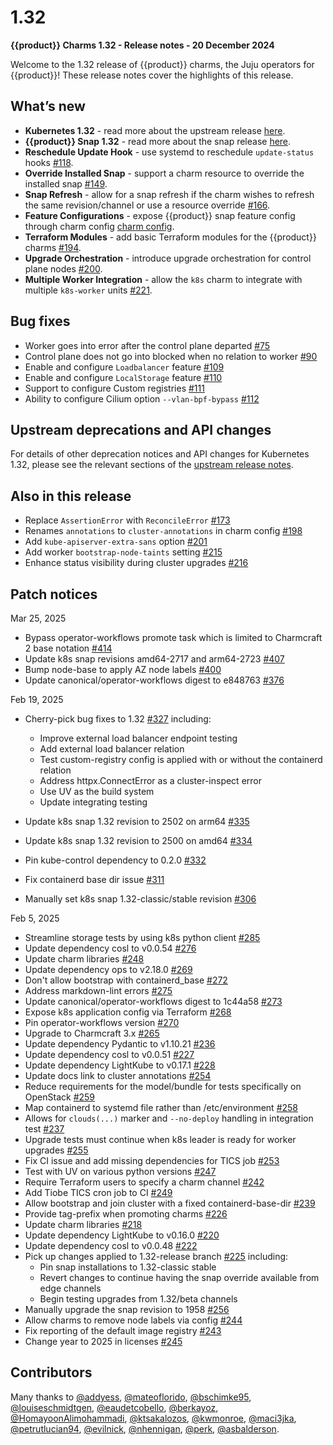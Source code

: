# 1.32

**{{product}} Charms 1.32 - Release notes - 20 December 2024**

Welcome to the 1.32 release of {{product}} charms, the Juju operators
for {{product}}! These release notes cover the highlights of this release.

## What’s new

- **Kubernetes 1.32** - read more about the upstream release
[here][upstream release].
- **{{product}} Snap 1.32** - read more about the snap release
[here][snap release page].
- **Reschedule Update Hook** - use systemd to reschedule `update-status`
hooks [#118].
- **Override Installed Snap** - support a charm resource to override the
installed snap [#149].
- **Snap Refresh** - allow for a snap refresh if the charm wishes to refresh
the same revision/channel or use a resource override [#166].
- **Feature Configurations** - expose {{product}} snap feature config through
charm config [charm config].
- **Terraform Modules** - add basic Terraform modules for the {{product}}
charms [#194].
- **Upgrade Orchestration** - introduce upgrade orchestration for control
plane nodes [#200].
- **Multiple Worker Integration** - allow the `k8s` charm to integrate with
multiple `k8s-worker` units [#221].

## Bug fixes

- Worker goes into error after the control plane departed [#75][issue #75]
- Control plane does not go into blocked when no relation to worker
[#90][issue #90]
- Enable and configure `Loadbalancer` feature [#109][issue #109]
- Enable and configure `LocalStorage` feature [#110][issue #110]
- Support to configure Custom registries [#111][issue #111]
- Ability to configure Cilium option `--vlan-bpf-bypass` [#112][issue #112]

## Upstream deprecations and API changes

For details of other deprecation notices and API changes for Kubernetes 1.32,
please see the
relevant sections of the [upstream release notes][upstream-changelog-1.32].

[upstream-changelog-1.32]: https://github.com/kubernetes/kubernetes/blob/master/CHANGELOG/CHANGELOG-1.32.md#deprecation

## Also in this release

- Replace `AssertionError` with `ReconcileError` [#173]
- Renames `annotations` to `cluster-annotations` in charm config [#198]
- Add `kube-apiserver-extra-sans` option [#201]
- Add worker `bootstrap-node-taints` setting [#215]
- Enhance status visibility during cluster upgrades [#216]

## Patch notices

Mar 25, 2025

- Bypass operator-workflows promote task which is limited to Charmcraft 2 base
notation [#414](https://github.com/canonical/k8s-operator/pull/414)
- Update k8s snap revisions amd64-2717 and arm64-2723
[#407](https://github.com/canonical/k8s-operator/pull/407)
-  Bump node-base to apply AZ node labels
[#400](https://github.com/canonical/k8s-operator/pull/400)
- Update canonical/operator-workflows digest to e848763
[#376](https://github.com/canonical/k8s-operator/pull/376)

Feb 19, 2025

- Cherry-pick bug fixes to 1.32
[#327](https://github.com/canonical/k8s-operator/pull/327) including:

    - Improve external load balancer endpoint testing
    - Add external load balancer relation
    - Test custom-registry config is applied with or without the containerd
    relation
    - Address httpx.ConnectError as a cluster-inspect error
    - Use UV as the build system
    - Update integrating testing
- Update k8s snap 1.32 revision to 2502 on arm64
[#335](https://github.com/canonical/k8s-operator/pull/335)
- Update k8s snap 1.32 revision to 2500 on amd64
[#334](https://github.com/canonical/k8s-operator/pull/334)
- Pin kube-control dependency to 0.2.0
[#332](https://github.com/canonical/k8s-operator/pull/332)
- Fix containerd base dir issue
[#311](https://github.com/canonical/k8s-operator/pull/311)
- Manually set k8s snap 1.32-classic/stable revision
[#306](https://github.com/canonical/k8s-operator/pull/306)

Feb 5, 2025

- Streamline storage tests by using k8s python client
[#285](https://github.com/canonical/k8s-operator/pull/285)
- Update dependency cosl to v0.0.54
[#276](https://github.com/canonical/k8s-operator/pull/276)
- Update charm libraries
[#248](https://github.com/canonical/k8s-operator/pull/248)
- Update dependency ops to v2.18.0
[#269](https://github.com/canonical/k8s-operator/pull/269)
- Don't allow bootstrap with containerd_base
[#272](https://github.com/canonical/k8s-operator/pull/272)
- Address markdown-lint errors
[#275](https://github.com/canonical/k8s-operator/pull/275)
- Update canonical/operator-workflows digest to 1c44a58
[#273](https://github.com/canonical/k8s-operator/pull/273)
- Expose k8s application config via Terraform
[#268](https://github.com/canonical/k8s-operator/pull/268)
- Pin operator-workflows version
[#270](https://github.com/canonical/k8s-operator/pull/270)
- Upgrade to Charmcraft 3.x
[#265](https://github.com/canonical/k8s-operator/pull/265)
- Update dependency Pydantic to v1.10.21
[#236](https://github.com/canonical/k8s-operator/pull/236)
- Update dependency cosl to v0.0.51
[#227](https://github.com/canonical/k8s-operator/pull/227)
- Update dependency LightKube to v0.17.1
[#228](https://github.com/canonical/k8s-operator/pull/228)
- Update docs link to cluster annotations
[#254](https://github.com/canonical/k8s-operator/pull/254)
- Reduce requirements for the model/bundle for tests specifically on OpenStack
[#259](https://github.com/canonical/k8s-operator/pull/259)
- Map containerd to systemd file rather than /etc/environment
[#258](https://github.com/canonical/k8s-operator/pull/258)
- Allows for `clouds(...)` marker and `--no-deploy` handling in integration test
[#237](https://github.com/canonical/k8s-operator/pull/237)
- Upgrade tests must continue when k8s leader is ready for worker upgrades
[#255](https://github.com/canonical/k8s-operator/pull/255)
- Fix CI issue and add missing dependencies for TICS job
[#253](https://github.com/canonical/k8s-operator/pull/253)
- Test with UV on various python versions
[#247](https://github.com/canonical/k8s-operator/pull/247)
- Require Terraform users to specify a charm channel
[#242](https://github.com/canonical/k8s-operator/pull/242)
- Add Tiobe TICS cron job to CI
[#249](https://github.com/canonical/k8s-operator/pull/249)
- Allow bootstrap and join cluster with a fixed containerd-base-dir
[#239](https://github.com/canonical/k8s-operator/pull/239)
- Provide tag-prefix when promoting charms
[#226](https://github.com/canonical/k8s-operator/pull/226)
- Update charm libraries
[#218](https://github.com/canonical/k8s-operator/pull/218)
- Update dependency LightKube to v0.16.0
[#220](https://github.com/canonical/k8s-operator/pull/220)
- Update dependency cosl to v0.0.48
[#222](https://github.com/canonical/k8s-operator/pull/222)
- Pick up changes applied to 1.32-release branch
[#225](https://github.com/canonical/k8s-operator/pull/225) including:
    - Pin snap installations to 1.32-classic stable
    - Revert changes to continue having the snap override available from edge
    channels
    - Begin testing upgrades from 1.32/beta channels
- Manually upgrade the snap revision to 1958
[#256](https://github.com/canonical/k8s-operator/pull/256)
- Allow charms to remove node labels via config
[#244](https://github.com/canonical/k8s-operator/pull/244)
- Fix reporting of the default image registry
[#243](https://github.com/canonical/k8s-operator/pull/243)
- Change year to 2025 in licenses
[#245](https://github.com/canonical/k8s-operator/pull/245)

## Contributors

Many thanks to [@addyess], [@mateoflorido], [@bschimke95], [@louiseschmidtgen],
[@eaudetcobello], [@berkayoz], [@HomayoonAlimohammadi], [@ktsakalozos],
[@kwmonroe], [@maci3jka], [@petrutlucian94], [@evilnick], [@nhennigan],
[@perk], [@asbalderson].

<!-- LINKS -->
<!--     PR     -->
[#118]: https://github.com/canonical/k8s-operator/pull/118
[#149]: https://github.com/canonical/k8s-operator/pull/149
[#166]: https://github.com/canonical/k8s-operator/pull/166
[#173]: https://github.com/canonical/k8s-operator/pull/173
[#194]: https://github.com/canonical/k8s-operator/pull/194
[#198]: https://github.com/canonical/k8s-operator/pull/198
[#200]: https://github.com/canonical/k8s-operator/pull/200
[#201]: https://github.com/canonical/k8s-operator/pull/201
[#215]: https://github.com/canonical/k8s-operator/pull/215
[#216]: https://github.com/canonical/k8s-operator/pull/216
[#221]: https://github.com/canonical/k8s-operator/pull/221
<!--     ISSUE      -->
[issue #75]: https://github.com/canonical/k8s-operator/issues/75
[issue #90]: https://github.com/canonical/k8s-operator/issues/90
[issue #109]: https://github.com/canonical/k8s-operator/issues/109
[issue #110]: https://github.com/canonical/k8s-operator/issues/110
[issue #111]: https://github.com/canonical/k8s-operator/issues/111
[issue #112]: https://github.com/canonical/k8s-operator/issues/112
<!--     MISC       -->
[charm config]: https://charmhub.io/k8s/configurations
[upstream release]: https://kubernetes.io/blog/2024/12/11/kubernetes-v1-32-release/
[snap release page]: /snap/reference/versions/1.32.md

<!--    CONTRIBUTORS     -->
[@asbalderson]: https://github.com/asbalderson
[@perk]: https://github.com/perk
[@bschimke95]: https://github.com/bschimke95
[@evilnick]: https://github.com/evilnick
[@eaudetcobello]: https://github.com/eaudetcobello
[@louiseschmidtgen]: https://github.com/louiseschmidtgen
[@mateoflorido]: https://github.com/mateoflorido
[@berkayoz]: https://github.com/berkayoz
[@addyess]: https://github.com/addyess
[@HomayoonAlimohammadi]: https://github.com/HomayoonAlimohammadi
[@ktsakalozos]: https://github.com/ktsakalozos
[@kwmonroe]: https://github.com/kwmonroe
[@maci3jka]: https://github.com/maci3jka
[@petrutlucian94]: https://github.com/petrutlucian94
[@nhennigan]: https://github.com/nhennigan
